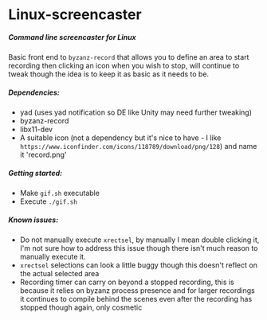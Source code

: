 # Linux-screencaster

##### Command line screencaster for Linux

Basic front end to `byzanz-record` that allows you to define an area to start recording then clicking an icon when you wish to stop, will continue to tweak though the idea is to keep it as basic as it needs to be.

##### Dependencies:

* yad (uses yad notification so DE like Unity may need further tweaking)
* byzanz-record
* libx11-dev
* A suitable icon (not a dependency but it's nice to have - I like `https://www.iconfinder.com/icons/118789/download/png/128`) and name it 'record.png'

##### Getting started:

* Make `gif.sh` executable
* Execute `./gif.sh`

##### Known issues:

* Do not manually execute `xrectsel`, by manually I mean double clicking it, I'm not sure how to address this issue though there isn't much reason to manually execute it.
* `xrectsel` selections can look a little buggy though this doesn't reflect on the actual selected area
* Recording timer can carry on beyond a stopped recording, this is because it relies on byzanz process presence and for larger recordings it continues to compile behind the scenes even after the recording has stopped though again, only cosmetic


